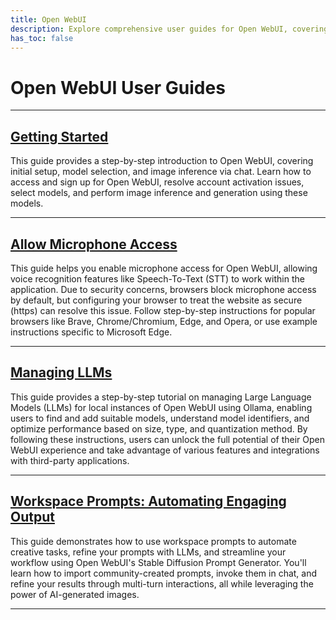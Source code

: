 ```yaml
---
title: Open WebUI
description: Explore comprehensive user guides for Open WebUI, covering setup, features, and advanced topics like image inference and generation using LLMs and diffusion models.
has_toc: false
---
```

# Open WebUI User Guides

---

## [Getting Started](getting-started.html)

This guide provides a step-by-step introduction to Open WebUI, covering initial setup, model selection, and image inference via chat. Learn how to access and sign up for Open WebUI, resolve account activation issues, select models, and perform image inference and generation using these models.

---

## [Allow Microphone Access](allow-microphone.html)

This guide helps you enable microphone access for Open WebUI, allowing voice recognition features like Speech-To-Text (STT) to work within the application. Due to security concerns, browsers block microphone access by default, but configuring your browser to treat the website as secure (https) can resolve this issue. Follow step-by-step instructions for popular browsers like Brave, Chrome/Chromium, Edge, and Opera, or use example instructions specific to Microsoft Edge.

---

## [Managing LLMs](managing-models.html)

This guide provides a step-by-step tutorial on managing Large Language Models (LLMs) for local instances of Open WebUI using Ollama, enabling users to find and add suitable models, understand model identifiers, and optimize performance based on size, type, and quantization method. By following these instructions, users can unlock the full potential of their Open WebUI experience and take advantage of various features and integrations with third-party applications.

---

## [Workspace Prompts: Automating Engaging Output](workspace-prompts.html)

This guide demonstrates how to use workspace prompts to automate creative tasks, refine your prompts with LLMs, and streamline your workflow using Open WebUI's Stable Diffusion Prompt Generator. You'll learn how to import community-created prompts, invoke them in chat, and refine your results through multi-turn interactions, all while leveraging the power of AI-generated images.

---
